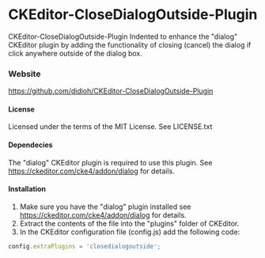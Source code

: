 CKEditor-CloseDialogOutside-Plugin
==========================

CKEditor-CloseDialogOutside-Plugin
Indented to enhance the "dialog" CKEditor plugin by adding the functionality of closing (cancel) 
the dialog if click anywhere outside of the dialog box.

### Website
https://github.com/didioh/CKEditor-CloseDialogOutside-Plugin

#### License

Licensed under the terms of the MIT License. See LICENSE.txt

#### Dependecies
The "dialog" CKEditor plugin is required to use this plugin. See https://ckeditor.com/cke4/addon/dialog for details.

#### Installation

 1. Make sure you have the "dialog" plugin installed see https://ckeditor.com/cke4/addon/dialog for details.
 2. Extract the contents of the file into the "plugins" folder of CKEditor.
 3. In the CKEditor configuration file (config.js) add the following code:

````js
config.extraPlugins = 'closedialogoutside';
````

